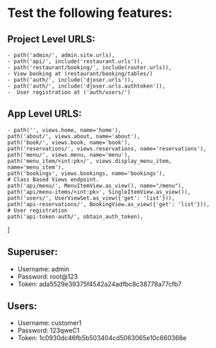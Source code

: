 
# Test the following features:

## Project Level URLS:

    - path('admin/', admin.site.urls),
    - path('api/', include('restaurant.urls')),
    - path('restaurant/booking/', include(router.urls)),
    - View booking at (restaurant/booking/tables/)
    - path('auth/', include('djoser.urls')),
    - path('auth/', include('djoser.urls.authtoken')),
    -  User registration at ('auth/users/')


## App Level URLS:

    - path('', views.home, name='home'),
    path('about/', views.about, name='about'),
    path('book/', views.book, name='book'),
    path('reservations/', views.reservations, name='reservations'),
    path('menu/', views.menu, name='menu'),
    path('menu_item/<int:pk>/', views.display_menu_item, name='menu_item'),  
    path('bookings', views.bookings, name='bookings'), 
    # Class Based Views endpoint.
    path('api/menu/', MenuItemView.as_view(), name="/menu"),
    path('api/menu-items/<int:pk>', SingleItemView.as_view()),
    path('users/', UserViewSet.as_view({'get': 'list'})),
    path('api-reservations/', BookingView.as_view({'get': 'list'})),
    # User registration
    path('api-token-auth/', obtain_auth_token),
]

## Superuser:

- Username: admin
- Password: root@123
- Token: ada5529e39375f4542a24adfbc8c38778a77cfb7

## Users:

- Username: customer1
- Password: 123qweC1
- Token: 1c0930dc46fb5b503404cd5063065e10c660368e

